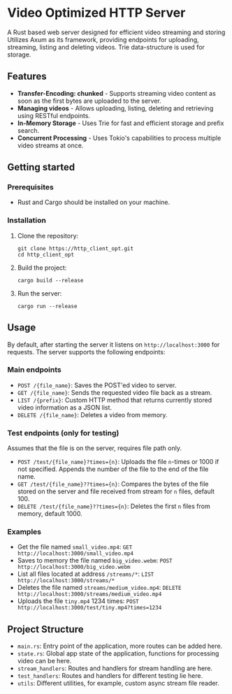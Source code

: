# Video Optimized HTTP Server
A Rust based web server designed for efficient video streaming
and storing\
Utilizes Axum as its framework, providing endpoints for
uploading, streaming, listing and deleting videos.
Trie data-structure is used for storage.

## Features
- **Transfer-Encoding: chunked** - Supports streaming video content
as soon as the first bytes are uploaded to the server.
- **Managing videos** - Allows uploading, listing, deleting and retrieving using
RESTful endpoints.
- **In-Memory Storage** - Uses Trie for fast and efficient storage and prefix search.
- **Concurrent Processing** - Uses Tokio's capabilities to process multiple video streams at once.

## Getting started
### Prerequisites
- Rust and Cargo should be installed on your machine.
### Installation
1. Clone the repository:
    ```
    git clone https://http_client_opt.git
    cd http_client_opt
    ```
2. Build the project:
    ```
   cargo build --release
   ```
3. Run the server:
   ```
   cargo run --release
   ```

## Usage
By default, after starting the server it listens on `http://localhost:3000` for requests.
The server supports the following endpoints:
### Main endpoints
- `POST /{file_name}`: Saves the POST'ed video to server.
- `GET /{file_name}`: Sends the requested video file back as a stream.
- `LIST /{prefix}`: Custom HTTP method that returns currently stored video information as a JSON list.
- `DELETE /{file_name}`: Deletes a video from memory.
### Test endpoints (only for testing)
Assumes that the file is on the server, requires file path only.
- `POST /test/{file_name}?times={n}`: Uploads the file `n`-times or 1000 if not specified. Appends
the number of the file to the end of the file name.
- `GET /test/{file_name}??times={n}`: Compares the bytes of the file stored on the server and file received
from stream for `n` files, default 100.
- `DELETE /test/{file_name}??times={n}`: Deletes the first `n` files from memory, default 1000.

### Examples
- Get the file named `small_video.mp4`: `GET http://localhost:3000/small_video.mp4`
- Saves to memory the file named `big_video.webm`: `POST http://localhost:3000/big_video.webm`
- List all files located at address `/streams/*`: `LIST http://localhost:3000/streams/*`
- Deletes the file named `streams/medium_video.mp4`: `DELETE http://localhost:3000/streams/medium_video.mp4`
- Uploads the file `tiny.mp4` 1234 times: `POST http://localhost:3000/test/tiny.mp4?times=1234`

## Project Structure
- `main.rs`: Entry point of the application, more routes can be added here.
- `state.rs`: Global app state of the application, functions for processing video can be here.
- `stream_handlers`: Routes and handlers for stream handling are here.
- `test_handlers`: Routes and handlers for different testing lie here.
- `utils`: Different utilities, for example, custom async stream file reader.
   